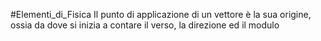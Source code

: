 #Elementi_di_Fisica
Il punto di applicazione di un vettore è la sua origine, ossia da dove si inizia a contare il verso, la direzione ed il modulo